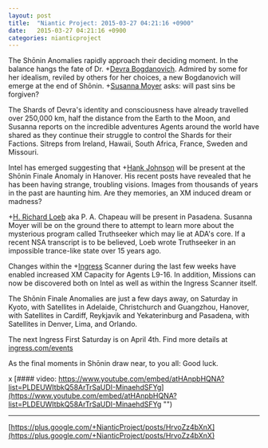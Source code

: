 ```yaml
---
layout: post
title:  "Niantic Project: 2015-03-27 04:21:16 +0900"
date:   2015-03-27 04:21:16 +0900
categories: nianticproject
---
```

The Shōnin Anomalies rapidly approach their deciding moment. In the balance hangs the fate of Dr. +[Devra Bogdanovich](https://plus.google.com/102598577258553073047 ""). Admired by some for her idealism, reviled by others for her choices, a new Bogdanovich will emerge at the end of Shōnin. +[Susanna Moyer](https://plus.google.com/101560858827970533247 "") asks: will past sins be forgiven?

The Shards of Devra's identity and consciousness have already travelled over 250,000 km, half the distance from the Earth to the Moon, and Susanna reports on the incredible adventures Agents around the world have shared as they continue their struggle to control the Shards for their Factions. Sitreps from Ireland, Hawaii, South Africa, France, Sweden and Missouri.

Intel has emerged suggesting that +[Hank Johnson](https://plus.google.com/117792105926525258257 "") will be present at the Shōnin Finale Anomaly in Hanover. His recent posts have revealed that he has been having strange, troubling visions. Images from thousands of years in the past are haunting him. Are they memories, an XM induced dream or madness?

+[H. Richard Loeb](https://plus.google.com/117506125229608138804 "") aka P. A. Chapeau will be present in Pasadena. Susanna Moyer will be on the ground there to attempt to learn more about the mysterious program called Truthseeker which may lie at ADA's core. If a recent NSA transcript is to be believed, Loeb wrote Truthseeker in an impossible trance-like state over 15 years ago.

Changes within the +[Ingress](https://plus.google.com/103320655754019011706 "") Scanner during the last few weeks have enabled increased XM Capacity for Agents L9-16. In addition, Missions can now be discovered both on Intel as well as within the Ingress Scanner itself.

The Shōnin Finale Anomalies are just a few days away, on Saturday in Kyoto, with Satellites in Adelaide, Christchurch and Guangzhou, Hanover, with Satellites in Cardiff, Reykjavik and Yekaterinburg and Pasadena, with Satellites in Denver, Lima, and Orlando.

The next Ingress First Saturday is on April 4th. Find more details at [ingress.com/events](http://ingress.com/events "")

As the final moments in Shōnin draw near, to you all: Good luck.

x
[#### video: https://www.youtube.com/embed/atHAnpbHQNA?list=PLDEUWItbkQ58ArTrSaUDI-MinaehdSFYg](https://www.youtube.com/embed/atHAnpbHQNA?list=PLDEUWItbkQ58ArTrSaUDI-MinaehdSFYg "")
- - -
[https://plus.google.com/+NianticProject/posts/HrvoZz4bXnX](https://plus.google.com/+NianticProject/posts/HrvoZz4bXnX)
